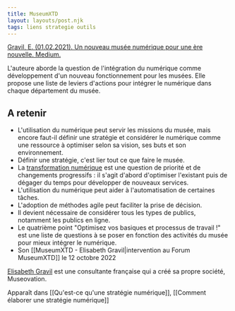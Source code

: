 ```yaml
---
title: MuseumXTD
layout: layouts/post.njk
tags: liens strategie outils
---
```


[Gravil, E. (01.02.2021). Un nouveau musée numérique pour une ère nouvelle. Medium.](https://elisagravil.medium.com/un-nouveau-mus%C3%A9e-num%C3%A9rique-pour-une-%C3%A8re-nouvelle-8fedf8ff7c1a)

L'auteure aborde la question de l'intégration du numérique comme développement d'un nouveau fonctionnement pour les musées. Elle propose une liste de leviers d'actions pour intégrer le numérique dans chaque département du musée. 

## A retenir
- L'utilisation du numérique peut servir les missions du musée, mais encore faut-il définir une stratégie et considérer le numérique comme une ressource à optimiser selon sa vision, ses buts et son environnement. 
- Définir une stratégie, c'est lier tout ce que faire le musée. 
- La [transformation numérique](https://miro.medium.com/max/1400/1*Akhqk_swRs2_pe_-IRQVBA.png) est une question de priorité et de changements progressifs : il s'agit d'abord d'optimiser l'existant puis de dégager du temps pour développer de nouveaux services. 
- L'utilisation du numérique peut aider à l'automatisation de certaines tâches. 
- L'adoption de méthodes agile peut faciliter la prise de décision. 
- Il devient nécessaire de considérer tous les types de publics, notamment les publics en ligne. 
- Le quatrième point "Optimisez vos basiques et processus de travail !" est une liste de questions à se poser en fonction des activités du musée pour mieux intégrer le numérique. 
- Son [[MuseumXTD - Elisabeth Gravil|intervention au Forum MuseumXTD]] le 12 octobre 2022 


[Elisabeth Gravil](https://www.linkedin.com/in/elisagravil/) est une consultante française qui a créé sa propre société, Museovation.  


Apparaît dans [[Qu'est-ce qu'une stratégie numérique]], [[Comment élaborer une stratégie numérique]]